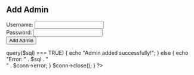 <!DOCTYPE html>
<html lang="en">
<head>
    <meta charset="UTF-8">
    <meta name="viewport" content="width=device-width, initial-scale=1.0">
    <title>Add Admin</title>
    <link rel="stylesheet" href="./css/add_admin.css">
</head>
<body>
    <div class="container">
        <h2>Add Admin</h2>
        <form action="add_admin.php" method="POST" class="add-form">
            <label for="username">Username:</label>
            <input type="text" id="username" name="username" required><br>
            <label for="password">Password:</label>
            <input type="password" id="password" name="password" required><br>
            <input type="submit" value="Add Admin">
        </form>
    </div>
</body>
</html>


<!-- css-------------------------- -->



<!-- php------------------------- -->
<?php
include 'connection.php';

if ($_SERVER["REQUEST_METHOD"] == "POST") {
    $username = $_POST['username'];
    $password = $_POST['password'];

    // Hash the password before saving it
    $hashed_password = password_hash($password, PASSWORD_DEFAULT);

    $sql = "INSERT INTO admins (UserName, Password) VALUES ('$username', '$hashed_password')";

    if ($conn->query($sql) === TRUE) {
        echo "Admin added successfully!";
    } else {
        echo "Error: " . $sql . "<br>" . $conn->error;
    }

    $conn->close();
}
?>
